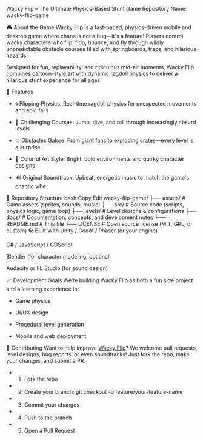  Wacky Flip – The Ultimate Physics-Based Stunt Game
Repository Name: wacky-flip-game

🎮 About the Game
Wacky Flip is a fast-paced, physics-driven mobile and desktop game where chaos is not a bug—it's a feature! Players control wacky characters who flip, flop, bounce, and fly through wildly unpredictable obstacle courses filled with springboards, traps, and hilarious hazards.

Designed for fun, replayability, and ridiculous mid-air moments, Wacky Flip combines cartoon-style art with dynamic ragdoll physics to deliver a hilarious stunt experience for all ages.

🚀 Features
- 🌀 Flipping Physics: Real-time ragdoll physics for unexpected movements and epic fails

- 🎯 Challenging Courses: Jump, dive, and roll through increasingly absurd levels

- 💥 Obstacles Galore: From giant fans to exploding crates—every level is a surprise

- 🎨 Colorful Art Style: Bright, bold environments and quirky character designs

- 🔊 Original Soundtrack: Upbeat, energetic music to match the game's chaotic vibe

📂 Repository Structure
bash
Copy
Edit
wacky-flip-game/
├── assets/            # Game assets (sprites, sounds, music)
├── src/               # Source code (scripts, physics logic, game loop)
├── levels/            # Level designs & configurations
├── docs/              # Documentation, concepts, and development notes
├── README.md          # This file
└── LICENSE            # Open source license (MIT, GPL, or custom)
🛠️ Built With
Unity / Godot / Phaser (or your engine)

C# / JavaScript / GDScript

Blender (for character modeling, optional)

Audacity or FL Studio (for sound design)

📈 Development Goals
We’re building Wacky Flip as both a fun side project and a learning experience in:

- Game physics

- UI/UX design

- Procedural level generation

- Mobile and web deployment

🤝 Contributing
Want to help improve [Wacky Flip](https://wackyflip.org/)? We welcome pull requests, level designs, bug reports, or even soundtracks! Just fork the repo, make your changes, and submit a PR.

- 1. Fork the repo

- 2. Create your branch: git checkout -b feature/your-feature-name

- 3. Commit your changes

- 4. Push to the branch

- 5. Open a Pull Request
